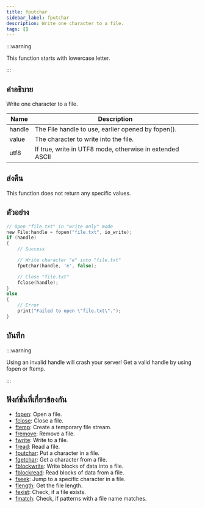```yaml
---
title: fputchar
sidebar_label: fputchar
description: Write one character to a file.
tags: []
---
```


:::warning

This function starts with lowercase letter.

:::

## คำอธิบาย

Write one character to a file.

| Name   | Description                                              |
| ------ | -------------------------------------------------------- |
| handle | The File handle to use, earlier opened by fopen().       |
| value  | The character to write into the file.                    |
| utf8   | If true, write in UTF8 mode, otherwise in extended ASCII |

## ส่งคืน

This function does not return any specific values.

## ตัวอย่าง

```c
// Open "file.txt" in "write only" mode
new File:handle = fopen("file.txt", io_write);
if (handle)
{
    // Success

    // Write character "e" into "file.txt"
    fputchar(handle, 'e', false);

    // Close "file.txt"
    fclose(handle);
}
else
{
    // Error
    print("Failed to open \"file.txt\".");
}
```

## บันทึก

:::warning

Using an invalid handle will crash your server! Get a valid handle by using fopen or ftemp.

:::

## ฟังก์ชั่นที่เกี่ยวข้องกัน

- [fopen](../functions/fopen): Open a file.
- [fclose](../functions/fclose): Close a file.
- [ftemp](../functions/ftemp): Create a temporary file stream.
- [fremove](../functions/fremove): Remove a file.
- [fwrite](../functions/fwrite): Write to a file.
- [fread](../functions/fread): Read a file.
- [fputchar](../functions/fputchar): Put a character in a file.
- [fgetchar](../functions/fgetchar): Get a character from a file.
- [fblockwrite](../functions/fblockwrite): Write blocks of data into a file.
- [fblockread](../functions/fblockread): Read blocks of data from a file.
- [fseek](../functions/fseek): Jump to a specific character in a file.
- [flength](../functions/flength): Get the file length.
- [fexist](../functions/fexist): Check, if a file exists.
- [fmatch](../functions/fmatch): Check, if patterns with a file name matches.
